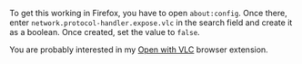 To get this working in Firefox, you have to open `about:config`. Once there, enter `network.protocol-handler.expose.vlc` in the search field and create it as a boolean. Once created, set the value to `false`.

You are probably interested in my [Open with VLC](https://github.com/stefansundin/open-with-vlc) browser extension.
